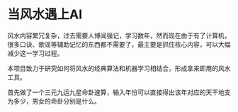 # 当风水遇上AI

风水内容繁冗复杂，过去需要人博闻强记，学习数年，然而现在由于有了计算机，很多口诀、歌谣等辅助记忆的东西都不需要了，最主要是抓住核心内容，可以大幅减少这一学习过程。

本项目致力于研究如何将风水的经典算法和机器学习相结合，形成拿来即用的风水工具。

首先做了一个三元九运九星命卦速算，输入年份可以直接得出该年对应的天干地支为多少，男女的命卦分别是什么。
